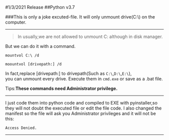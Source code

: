 #1/3/2021 Release
##Python v3.7

###This is only a joke excuted-file.
It will only unmount drive(C:\\) on the computer.  

----

>In usually,we are not allowed to unmount C: although in disk manager.  

But we can do it with a command.
```  
mountvol C:\ /d  

moountvol [drivepath:] /d  
```  

In fact,replace \[drivepath:] to drivepath(Such as `C:\`,`D:\`,`E:\`),  
you can unmount every drive.
Execute them in `cmd.exe` or save as a .bat file.  

Tips:__These commands need Administrator privilege.__  

---
I just code them into python code and compiled to EXE with pyinstaller,so they
will not doubt the executed file or edit the file code.
I also changed the manifest so the file will ask you Administrator privileges and it will not be this:
```
Access Denied.
```
---
